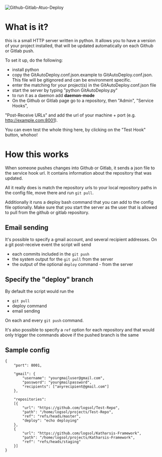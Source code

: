 ![Github-Gitlab-Atuo-Deploy](http://olipo186.github.com/Github-Gitlab-Auto-Deploy/images/Github-Gitlab-Auto-Deploy.png)

# What is it?

this is a small HTTP server written in python. 
It allows you to have a version of your project installed, that will be updated automatically on each Github or Gitlab push.

To set it up, do the following:
*   install python
*   copy the GitAutoDeploy.conf.json.example to GitAutoDeploy.conf.json. This file will be gitignored and can be environment specific.
*   enter the matching for your project(s) in the GitAutoDeploy.conf.json file
*   start the server by typing "python GitAutoDeploy.py" 
*   to run it as a daemon add **daemon-mode**
*   On the Github or Gitlab page go to a repository, then "Admin", "Service Hooks", 

"Post-Receive URLs" and add the url of your machine + port (e.g. http://example.com:8001).

You can even test the whole thing here, by clicking on the "Test Hook" button, whohoo!

# How this works

When someone pushes changes into Github or Gitlab, it sends a json file to the service hook url. 
It contains information about the repository that was updated.

All it really does is match the repository urls to your local repository paths in the config file, 
move there and run `git pull`.

Additionally it runs a deploy bash command that you can add to the config file optionally.
Make sure that you start the server as the user that is allowed to pull from the github or gitlab repository.

## Email sending

It's possible to specify a gmail account, and several recipient addresses.
On a git post-receive event the script will send

*   each commits included in the `git push`
*   the system output for the `git pull` from the server
*   the output of the optional `deploy` command - from the server

## Specify the "deploy" branch

By default the script would run the

*   `git pull`
*   deploy command
*   email sending

On each and every `git push` command.

It's also possible to specify a `ref` option for each repository and that
would only trigger the commands above if the pushed branch is the same

## Sample config

    {
        "port": 8001,

        "gmail": {
            "username": "yourgmailuser@gmail.com",
            "password": "yourgmailpassword",
            "recipients": ["anyrecipient@gmail.com"]
        },

        "repositories":
        [{
            "url": "https://github.com/logsol/Test-Repo",
            "path": "/home/logsol/projects/Test-Repo",
            "ref": "refs/heads/master",
            "deploy": "echo deploying"
        },
        {
            "url": "https://github.com/logsol/Katharsis-Framework",
            "path": "/home/logsol/projects/Katharsis-Framework",
            "ref": "refs/heads/staging"
        }]
    }



